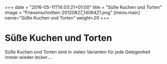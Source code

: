 +++
date = "2016-05-11T14:03:21+01:00"
title = "Süße Kuchen und Torten"
image = "Friesenschnitten-20120827_1406421.png"
[menu.main]
    name="Süße Kuchen und Torten"
	weight=20
+++

# Süße Kuchen und Torten

Süße Kuchen und Torten sind in vielen Varianten für jede Gelegenheit immer wieder lecker....
